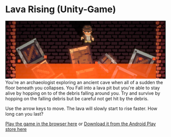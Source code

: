 # Lava Rising (Unity-Game)
![Lava Rising Cover](/Assets/Sprites/cover.png)
You're an archaeologist exploring an ancient cave when all of a sudden the floor beneath you collapses. You Fall into a lava pit but you're able to stay alive by hopping on to of the debris falling around you. Try and survive by hopping on the falling debris but be careful not get hit by the debris.

Use the arrow keys to move. The lava will slowly start to rise faster. How long can you last?

[Play the game in the browser here](https://keypuncheralwin.itch.io/lava-rising)
or
[Download it from the Android Play store here](https://play.google.com/store/apps/details?id=com.keypunchergames.lavarising&fbclid=IwAR0vs355yPA13DUBdMSJ0eGQiskz-xvSvLJ4NkCsXmujqhECccMZOOaJKC8)
